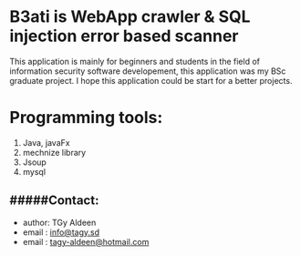 # B3ati is WebApp crawler & SQL injection error based scanner
This application is mainly for beginners and students in the field of information security software developement, this application was my BSc graduate project.
I hope this application could be start for a better projects.
# Programming tools:
  1. Java, javaFx
  2. mechnize library
  3. Jsoup
  4. mysql 
  

#####Contact:
-------
+ author: TGy Aldeen
+ email : info@tagy.sd
+ email : tagy-aldeen@hotmail.com 




